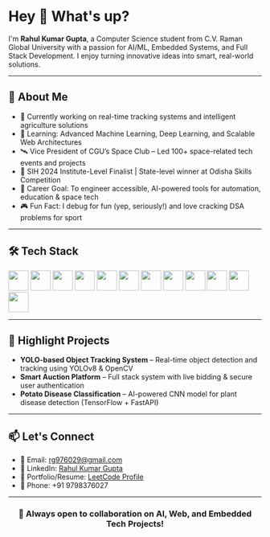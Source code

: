 <h1 align="left">Hey 👋 What's up?</h1>

<p align="left">I'm <strong>Rahul Kumar Gupta</strong>, a Computer Science student from C.V. Raman Global University with a passion for AI/ML, Embedded Systems, and Full Stack Development. I enjoy turning innovative ideas into smart, real-world solutions.</p>

---

<h2>🧠 About Me</h2>

- 🔭 Currently working on real-time tracking systems and intelligent agriculture solutions  
- 🌱 Learning: Advanced Machine Learning, Deep Learning, and Scalable Web Architectures  
- 🛰️ Vice President of CGU’s Space Club – Led 100+ space-related tech events and projects  
- 🚀 SIH 2024 Institute-Level Finalist | State-level winner at Odisha Skills Competition  
- 🎯 Career Goal: To engineer accessible, AI-powered tools for automation, education & space tech  
- 🎮 Fun Fact: I debug for fun (yep, seriously!) and love cracking DSA problems for sport  

---

<h2>🛠️ Tech Stack</h2>

<p align="left">
  <img src="https://cdn.jsdelivr.net/gh/devicons/devicon/icons/c/c-original.svg" height="40" />
  <img src="https://cdn.jsdelivr.net/gh/devicons/devicon/icons/cplusplus/cplusplus-original.svg" height="40" />
  <img src="https://cdn.jsdelivr.net/gh/devicons/devicon/icons/python/python-original.svg" height="40" />
  <img src="https://cdn.jsdelivr.net/gh/devicons/devicon/icons/javascript/javascript-original.svg" height="40" />
  <img src="https://cdn.jsdelivr.net/gh/devicons/devicon/icons/react/react-original.svg" height="40" />
  <img src="https://cdn.jsdelivr.net/gh/devicons/devicon/icons/nodejs/nodejs-original.svg" height="40" />
  <img src="https://cdn.jsdelivr.net/gh/devicons/devicon/icons/mongodb/mongodb-original.svg" height="40" />
  <img src="https://cdn.jsdelivr.net/gh/devicons/devicon/icons/mysql/mysql-original.svg" height="40" />
  <img src="https://cdn.jsdelivr.net/gh/devicons/devicon/icons/html5/html5-original.svg" height="40" />
  <img src="https://cdn.jsdelivr.net/gh/devicons/devicon/icons/css3/css3-original.svg" height="40" />
  <img src="https://cdn.jsdelivr.net/gh/devicons/devicon/icons/tensorflow/tensorflow-original.svg" height="40" />
  <img src="https://cdn.jsdelivr.net/gh/devicons/devicon/icons/docker/docker-original.svg" height="40" />
</p>

---

<h2>📌 Highlight Projects</h2>

- **YOLO-based Object Tracking System** – Real-time object detection and tracking using YOLOv8 & OpenCV  
- **Smart Auction Platform** – Full stack system with live bidding & secure user authentication  
- **Potato Disease Classification** – AI-powered CNN model for plant disease detection (TensorFlow + FastAPI)

---

<h2>📫 Let's Connect</h2>

- 📧 Email: rg976029@gmail.com  
- 💼 LinkedIn: [Rahul Kumar Gupta](https://www.linkedin.com/in/rahul_umar_ypta123/)  
- 🔗 Portfolio/Resume: [LeetCode Profile](https://leetcode.com/u/rahul_umar_ypta123/)  
- 📱 Phone: +91 9798376027  

---

<h3 align="center">🚀 Always open to collaboration on AI, Web, and Embedded Tech Projects!</h3>
